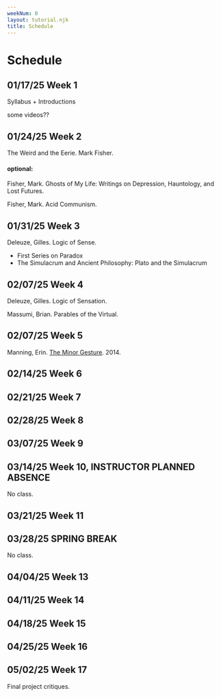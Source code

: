 ```yaml
---
weekNum: 0
layout: tutorial.njk
title: Schedule
---
```


<!-- example of linking to hosted PDF:
Maturana, Humberto & Francisco Varela. [The Tree of Knowledge](/assets/pdf/tree-of-knowledge.pdf). Foreword, Preface, Chapters 1, 2, 3, and 4. 1987. -->

# Schedule

## 01/17/25 Week 1

Syllabus + Introductions

some videos??

## 01/24/25 Week 2

The Weird and the Eerie. Mark Fisher.

#### optional:

Fisher, Mark. Ghosts of My Life: Writings on Depression, Hauntology, and Lost Futures.

Fisher, Mark. Acid Communism.

## 01/31/25 Week 3

Deleuze, Gilles. Logic of Sense.

- First Series on Paradox
- The Simulacrum and Ancient Philosophy: Plato and the Simulacrum

## 02/07/25 Week 4

Deleuze, Gilles. Logic of Sensation.

Massumi, Brian. Parables of the Virtual.

## 02/07/25 Week 5

Manning, Erin. [The Minor Gesture](/assets/pdf/The-Minor-Gesture.pdf). 2014.

## 02/14/25 Week 6

## 02/21/25 Week 7

## 02/28/25 Week 8

## 03/07/25 Week 9

## 03/14/25 Week 10, INSTRUCTOR PLANNED ABSENCE

No class.

## 03/21/25 Week 11

## 03/28/25 SPRING BREAK

No class.

## 04/04/25 Week 13

## 04/11/25 Week 14

## 04/18/25 Week 15

## 04/25/25 Week 16

## 05/02/25 Week 17

Final project critiques.

<!--
Munster, Anna. An Aesthetia of Networks: Conjunctive Experience in Art and Technology. 2013.

Dodds, Joseph. [Psychoanalysis and Ecology at the Edge of Chaos: Complexity Theory, Deleuze, Guattari and Psychoanalysis for a Climate in Crisis](/assets/pdf/Psychoanalysis-and-Ecology.pdf). 2012.

Parisi, Luciana. Contagious Architectures: Computation, Aesthetics, and Space. 2022. [selections forthcoming] -->

<!-- Bergson, Henri. Creative Evolution. 1908. [selections]

Curtis, Adam. “The Use and Abuse of Vegetal Concepts” from All Watched Over From Machines of Loving Grace. 2011. BBC.

Deleuze, Gilles and Felix Guattari. “On the Refrain”. A Thousand Plateaus, trans. Brian Massumi. University of Minnesota Press. 2022.

Dhaliwal, Ranjodh. “Addressability: or What is Computation Even?” Critical Inquiry. 2022.

Galloway, Alexander. Uncomputable: Play and Politics in the Long Digital Age. Verso, 2022. [selections]

Grosz, Elizabeth. Chaos, Territory, Art: Deleuze and the Framing of the Earth. Duke University Press. 2008.

[Holmes, Brian. Guattari's Schizoanalytic Cartographies: Or, the Pathic Core at the Heart of Cybernetics](https://miriamgrossi.paginas.ufsc.br/files/2013/02/25090965-Guattari%E2%80%99s-Schizoanalytic-Cartographies.pdf).

Hui, Yuk. On the Existence of Digital Objects. University of Minnesota Press. 2009.

Liu, Cixin. The Three Body Problem. 2008.

Parisi, Luciana. Contagious Architecture: Computation, Aesthetics and Space. MIT Press. 2022.

Prigogine, Ilya and Isabelle Stengers. Order Out of Chaos: Man’s New Dialogue with Nature. Verso.2019.

Stengers, Isabelle. Cosmopolitics. Selections.

Turner, Fred. From Counterculture to Cyberculture. University of Stanford Press. 2009.

von Uexkull, Jakob. A Foray into the World of Animals and Humans, trans. Joseph D. O’Neil. University of Minnesota Press. 2010.

von Foerster, Heinz. The Beginning of Heaven and Earth has no Name: Seven Days with Second-Order Cybernetics. 2014. -->

[def]: /assets/pdf/Count-to-three.pdf
